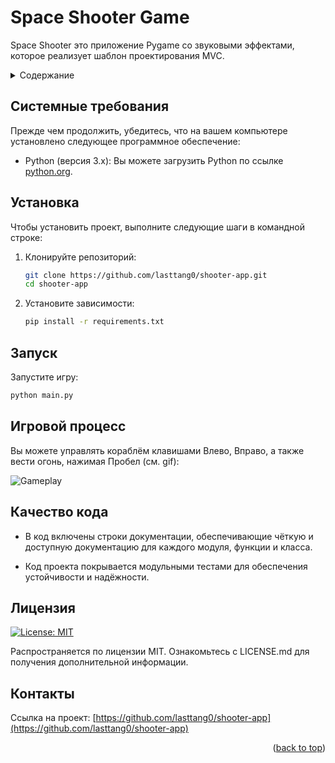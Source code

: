<!-- Improved compatibility of back to top link: See: https://github.com/othneildrew/Best-README-Template/pull/73 -->
<a name="readme-top"></a>
# Space Shooter Game

Space Shooter это приложение Pygame со звуковыми эффектами, которое реализует шаблон проектирования MVC. 



<!-- TABLE OF CONTENTS -->

<details>
  <summary>Содержание</summary>

- [Системные требования](#системные-требования)
- [Установка](#установка)
- [Запуск](#запуск)
- [Игровой процесс](#игровой-процесс)
- [Качество кода](#качество-кода)
- [Лицензия](#лицензия)
- [Контакты](#контакты)
</details>

## Системные требования

Прежде чем продолжить, убедитесь, что на вашем компьютере установлено следующее программное обеспечение:

- Python (версия 3.x): Вы можете загрузить Python по ссылке [python.org](https://www.python.org/downloads/).

## Установка

Чтобы установить проект, выполните следующие шаги в командной строке:

1. Клонируйте репозиторий:

   ```bash
   git clone https://github.com/lasttang0/shooter-app.git
   cd shooter-app
   ```

2. Установите зависимости:

   ```bash
   pip install -r requirements.txt
   ```
   
## Запуск

Запустите игру:

   ```bash
   python main.py
   ```

## Игровой процесс

Вы можете управлять кораблём клавишами Влево, Вправо, а также вести огонь, нажимая Пробел (см. gif):


![Gameplay](https://github.com/lasttang0/shooter-app/blob/main/screenshots/gameplay.gif?raw=true)


## Качество кода

- В код включены строки документации, обеспечивающие чёткую и доступную документацию для каждого модуля, функции и класса.

- Код проекта покрывается модульными тестами для обеспечения устойчивости и надёжности.

## Лицензия

[![License: MIT](https://img.shields.io/badge/License-MIT-yellow.svg)](https://opensource.org/licenses/MIT)

Распространяется по лицензии MIT. Ознакомьтесь с LICENSE.md для получения дополнительной информации.



<!-- CONTACT -->
## Контакты

Ссылка на проект: [https://github.com/lasttang0/shooter-app](https://github.com/lasttang0/shooter-app)

<p align="right">(<a href="#readme-top">back to top</a>)</p>



